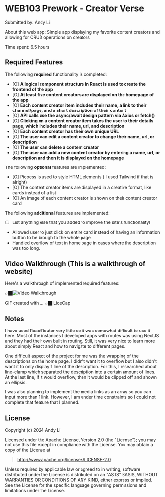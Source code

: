 # WEB103 Prework - Creator Verse

Submitted by: Andy Li

About this web app: Simple app displaying my favorite content creators and allowing for CRUD operations on creators

Time spent: 6.5 hours

## Required Features

The following **required** functionality is completed:

<!-- 👉🏿👉🏿👉🏿 Make sure to check off completed functionality below -->
- [O] **A logical component structure in React is used to create the frontend of the app**
- [O] **At least five content creators are displayed on the homepage of the app**
- [O] **Each content creator item includes their name, a link to their channel/page, and a short description of their content**
- [O] **API calls use the async/await design pattern via Axios or fetch()**
- [O] **Clicking on a content creator item takes the user to their details page, which includes their name, url, and description**
- [O] **Each content creator has their own unique URL**
- [O] **The user can edit a content creator to change their name, url, or description**
- [O] **The user can delete a content creator**
- [O] **The user can add a new content creator by entering a name, url, or description and then it is displayed on the homepage**

The following **optional** features are implemented:

- [O] Picocss is used to style HTML elements ( I used Tailwind if that is alright)
- [O] The content creator items are displayed in a creative format, like cards instead of a list
- [O] An image of each content creator is shown on their content creator card

The following **additional** features are implemented:

* [ ] List anything else that you added to improve the site's functionality!

- Allowed user to just click on entire card instead of having an information button to be brough to the whole page
- Handled overflow of text in home page in cases where the description was too long. 


## Video Walkthrough (This is a walkthrough of website)

Here's a walkthrough of implemented required features:

👉🏿<img src='https://imgur.com/a/e10uKQ8' title='Video Walkthrough' width='' alt='Video Walkthrough' />

<!-- Replace this with whatever GIF tool you used! -->
GIF created with ...  👉🏿 LiceCap
<!-- Recommended tools:
[Kap](https://getkap.co/) for macOS
[ScreenToGif](https://www.screentogif.com/) for Windows
[peek](https://github.com/phw/peek) for Linux. -->

## Notes

I have used ReactRouter very little so it was somewhat difficult to use it here. Most of the instances I developed apps with routes was using NextJS and they had their own built in routing. Still, it was very nice to learn more about simply React and how to navigate to different pages.

One difficult aspect of the project for me was the wrapping of the descriptions on the home page. I didn't want it to overflow but I also didn't want it to only display 1 line of the description. For this, I researched about line-clamp which separated the description into a certain amount of lines. At the last line, if it would overflow, then it would be clipped off and shown an ellipsis. 

I was also planning to implement the media links as an array so you can input more than 1 link. However, I am under time constraints so I could not complete that feature that I planned. 

## License

Copyright (c) 2024 Andy Li

Licensed under the Apache License, Version 2.0 (the "License"); you may not use this file except in compliance with the License. You may obtain a copy of the License at

> http://www.apache.org/licenses/LICENSE-2.0

Unless required by applicable law or agreed to in writing, software distributed under the License is distributed on an "AS IS" BASIS, WITHOUT WARRANTIES OR CONDITIONS OF ANY KIND, either express or implied. See the License for the specific language governing permissions and limitations under the License.